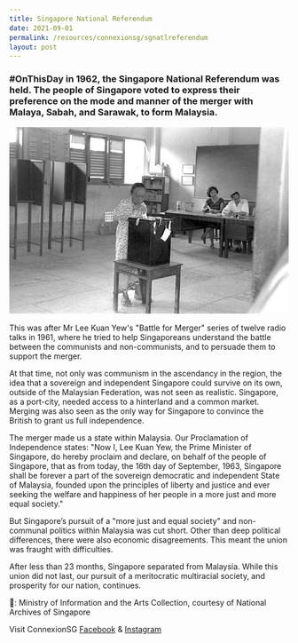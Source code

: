 ```yaml
---
title: Singapore National Referendum
date: 2021-09-01
permalink: /resources/connexionsg/sgnatlreferendum
layout: post
---
```

### #OnThisDay in 1962, the Singapore National Referendum was held. The people of Singapore voted to express their preference on the mode and manner of the merger with Malaya, Sabah, and Sarawak, to form Malaysia. 

![Alt text for image on Isomer site](/images/referendum.jpg)

This was after Mr Lee Kuan Yew's "Battle for Merger" series of twelve radio talks in 1961, where he tried to help Singaporeans understand the battle between the communists and non-communists, and to persuade them to support the merger.

At that time, not only was communism in the ascendancy in the region, the idea that a sovereign and independent Singapore could survive on its own, outside of the Malaysian Federation, was not seen as realistic. Singapore, as a port-city, needed access to a hinterland and a common market. Merging was also seen as the only way for Singapore to convince the British to grant us full independence.

The merger made us a state within Malaysia. Our Proclamation of Independence states: "Now I, Lee Kuan Yew, the Prime Minister of Singapore, do hereby proclaim and declare, on behalf of the people of Singapore, that as from today, the 16th day of September, 1963, Singapore shall be forever a part of the sovereign democratic and independent State of Malaysia, founded upon the principles of liberty and justice and ever seeking the welfare and happiness of her people in a more just and more equal society."

But Singapore’s pursuit of a "more just and equal society" and non-communal politics within Malaysia was cut short. Other than deep political differences, there were also economic disagreements. This meant the union was fraught with difficulties.

After less than 23 months, Singapore separated from Malaysia. While this union did not last, our pursuit of a meritocratic multiracial society, and prosperity for our nation, continues.

📸: Ministry of Information and the Arts Collection, courtesy of National Archives of Singapore

Visit ConnexionSG [Facebook](https://www.facebook.com/ConnexionSG) & [Instagram](https://www.instagram.com/connexionsg/)